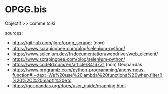 # OPGG.bis

Objectif >> comme tolki 

sources:
- https://github.com/jlgre/opgg_scraper (non)
- https://www.scrapingbee.com/blog/selenium-python/
- https://www.selenium.dev/fr/documentation/webdriver/web_element/
- https://www.scrapingbee.com/blog/selenium-python/ 
- https://www.codetd.com/en/article/8416771 (non)
Geopandas :
- https://www.programiz.com/python-programming/anonymous-function#:~:text=We%20use%20lambda%20functions%20when,filter()%20%2C%20map()%20etc.
- https://geopandas.org/docs/user_guide/mapping.html
